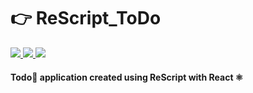 # 👉 ReScript_ToDo

<a href="https://github.com/saseungmin/ReScript_ToDo/deployments/activity_log?environment=Production">
  <img src="https://therealsujitk-vercel-badge.vercel.app/?app=rescript-todo&style=flat-square" />
</a>

<a href="https://github.com/saseungmin/ReScript_ToDo/blob/main/LICENSE">
  <img src="https://img.shields.io/github/license/saseungmin/ReScript_ToDo?style=flat-square" />
</a>

<a href="https://github.com/saseungmin/ReScript_ToDo/issues?q=is%3Aissue+is%3Aopen+sort%3Aupdated-desc">
  <img src="https://img.shields.io/github/issues/saseungmin/ReScript_ToDo?style=flat-square" />
</a>

#### Todo📆 application created using ReScript with React ⚛️
